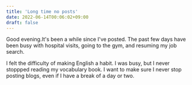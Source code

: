 ```yaml
---
title: 'Long time no posts'
date: 2022-06-14T00:06:02+09:00
draft: false
---
```


Good evening.It's been a while since I've posted.
The past few days have been busy with hospital visits, going to the gym, and resuming my job search.

I felt the difficulty of making English a habit.
I was busy, but I never stoppped reading my vocabulary book.
I want to make sure I never stop posting blogs, even if I have a break of a day or two.
